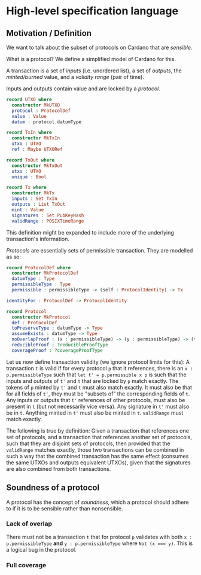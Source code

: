 # High-level specification language

## Motivation / Definition

We want to talk about the subset of protocols on Cardano that are *sensible*.

What is a protocol? We define a simplified model of Cardano for this.

A transaction is a set of *inputs* (i.e. unordered list), a set of *outputs*,
the *minted/burned* value, and a *validity range* (pair of time).

Inputs and outputs contain value and are locked by a *protocol*.

```idris
record UTXO where
  constructor MkUTXO
  protocol : ProtocolDef
  value : Value
  datum : protocol.datumType

record TxIn where
  constructor MkTxIn
  utxo : UTXO
  ref : Maybe UTXORef

record TxOut where
  constructor MkTxOut
  utxo : UTXO
  unique : Bool

record Tx where
  constructor MkTx
  inputs : Set TxIn
  outputs : List TxOut
  mint : Value
  signatures : Set PubKeyHash
  validRange : POSIXTimeRange
```

This definition might be expanded to include more of the underlying transaction's
information.

*Protocols* are essentially sets of permissible transaction.
They are modelled as so:
```idris
record ProtocolDef where
  constructor MkProtocolDef
  datumType : Type
  permissibleType : Type
  permissible : permissibleType -> (self : ProtocolIdentity) -> Tx

identityFor : ProtocolDef -> ProtocolIdentity

record Protocol
  constructor MkProtocol
  def : ProtocolDef
  toPreserveType : datumType -> Type
  assumeExists : datumType -> Type
  noOverlapProof : (x : permissibleType) -> (y : permissibleType) -> (tx : Tx) -> Not (txMatches def tx x, txMatches def tx y)
  reducibleProof : ?reducibleProofType
  coverageProof : ?coverageProofType
```

Let us now define transaction validity (we ignore protocol limits for this):
A transaction `t` is valid if for every protocol `p` that it references,
there is an `x : p.permissibleType` such that `let t' = p.permissible x p` is
such that the inputs and outputs of `t'` and `t` that are locked by `p` match exactly.
The tokens of `p` minted by `t'` and `t` must also match exactly.
It must also be that for all fields of `t'`, they must be "subsets of" the
corresponding fields of `t`.
Any inputs or outputs that `t'` references of other protocols, must also be present
in `t` (but not necessarily vice versa).
Any signature in `t'` must also be in `t`.
Anything minted in `t'` must also be minted in `t`.
`validRange` must match exactly.

The following is true by definition:
Given a transaction that references one set of protocols,
and a transaction that references another set of protocols,
such that they are disjoint sets of protocols, then
provided that the `validRange` matches exactly,
those two transactions can be combined in such a way that
the combined transaction has the same effect (consumes
the same UTXOs and outputs equivalent UTXOs), given
that the signatures are also combined from both transactions.

## Soundness of a protocol

A protocol has the concept of *soundness*, which a protocol should adhere to
if it is to be sensible rather than nonsensible.

### Lack of overlap

There must not be a transaction `t` that for protocol `p` validates
with both `x : p.permissibleType` **and** `y : p.permissibleType` where `Not (x === y)`.
This is a logical bug in the protocol.

### Full coverage
